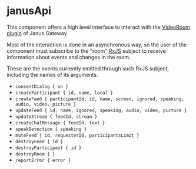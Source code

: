 # janusApi

This component offers a high level interface to interact with the
[VideoRoom plugin](https://janus.conf.meetecho.com/docs/videoroom.html) 
of Janus Gateway.

Most of the interaction is done in an asynchronous way, so the user of the
component must subscribe to the "room" [RxJS](https://rxjs-dev.firebaseapp.com/)
subject to receive information about events and changes in the room.

These are the events currently emitted through such RxJS subject, including the
names of its arguments.

  * `consentDialog { on }`
  * `createParticipant { id, name, local }`
  * `createFeed { participantId, id, name, screen, ignored, speaking, audio, video, picture }`
  * `updateFeed { id, name, ignored, speaking, audio, video, picture }`
  * `updateStream { feedId, stream }`
  * `createChatMessage { feedId, text }`
  * `speakDetection { speaking }`
  * `muteFeed { id, requesterId, participantsLimit }`
  * `destroyFeed { id }`
  * `destroyParticipant { id }`
  * `destroyRoom { }`
  * `reportError { error }`
